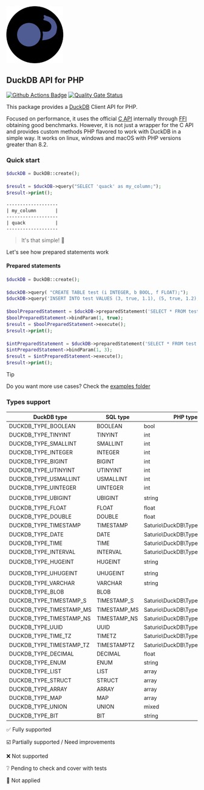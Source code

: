 <img alt="DuckDB logo" src="docs/DuckDB-PHP-logo-noborders.svg" height="150">

## DuckDB API for PHP

[![Github Actions Badge](https://github.com/satur-io/duckdb-php/actions/workflows/php_test.yml/badge.svg?branch=main)](https://github.com/satur-io/duckdb-php/actions)
[![Quality Gate Status](https://sonarcloud.io/api/project_badges/measure?project=satur-io_duckdb-php&metric=alert_status&token=4a4bd82eff843d2b4a93bf4552b6db78e598ecfa)](https://sonarcloud.io/summary/new_code?id=satur-io_duckdb-php)

This package provides a [DuckDB](https://github.com/duckdb/duckdb) Client API for PHP.

Focused on performance, it uses the official [C API](https://duckdb.org/docs/api/c/overview.html) internally through [FFI](https://www.php.net/manual/en/book.ffi.php) obtaining good benchmarks.
However, it is not just a wrapper for the C API and provides custom methods PHP flavored to work with DuckDB in a simple way.
It works on linux, windows and macOS with PHP versions greater than 8.2.

### Quick start

```php
$duckDB = DuckDB::create();

$result = $duckDB->query("SELECT 'quack' as my_column;");
$result->print();
```

```
-------------------
| my_column       |
-------------------
| quack           |
-------------------
```

> It's that simple! :duck:

Let's see how prepared statements work

#### Prepared statements
```php
$duckDB = DuckDB::create();

$duckDB->query( "CREATE TABLE test (i INTEGER, b BOOL, f FLOAT);");
$duckDB->query('INSERT INTO test VALUES (3, true, 1.1), (5, true, 1.2), (3, false, 1.1), (3, null, 1.2);');

$boolPreparedStatement = $duckDB->preparedStatement('SELECT * FROM test WHERE b = $1');
$boolPreparedStatement->bindParam(1, true);
$result = $boolPreparedStatement->execute();
$result->print();

$intPreparedStatement = $duckDB->preparedStatement('SELECT * FROM test WHERE i = ?');
$intPreparedStatement->bindParam(1, 3);
$result = $intPreparedStatement->execute();
$result->print();
```

> [!TIP]
> Do you want more use cases? Check the [examples folder](examples)


### Types support
| DuckDB type                | SQL type     | PHP type                      |          Read           |          Bind           |
|----------------------------|--------------|-------------------------------|:-----------------------:|:-----------------------:|
| DUCKDB_TYPE_BOOLEAN        | BOOLEAN      | bool                          |   :white_check_mark:    |   :white_check_mark:    |
| DUCKDB_TYPE_TINYINT        | TINYINT      | int                           |   :white_check_mark:    |   :white_check_mark:    |
| DUCKDB_TYPE_SMALLINT       | SMALLINT     | int                           |   :white_check_mark:    |   :white_check_mark:    |
| DUCKDB_TYPE_INTEGER        | INTEGER      | int                           |   :white_check_mark:    |   :white_check_mark:    |
| DUCKDB_TYPE_BIGINT         | BIGINT       | int                           |   :white_check_mark:    |   :white_check_mark:    |
| DUCKDB_TYPE_UTINYINT       | UTINYINT     | int                           |   :white_check_mark:    |   :white_check_mark:    |
| DUCKDB_TYPE_USMALLINT      | USMALLINT    | int                           |   :white_check_mark:    |   :white_check_mark:    |
| DUCKDB_TYPE_UINTEGER       | UINTEGER     | int                           |   :white_check_mark:    |   :white_check_mark:    |
| DUCKDB_TYPE_UBIGINT        | UBIGINT      | string                        | :ballot_box_with_check: | :ballot_box_with_check: |
| DUCKDB_TYPE_FLOAT          | FLOAT        | float                         |   :white_check_mark:    |   :white_check_mark:    |
| DUCKDB_TYPE_DOUBLE         | DOUBLE       | float                         |   :white_check_mark:    |   :white_check_mark:    |
| DUCKDB_TYPE_TIMESTAMP      | TIMESTAMP    | Saturio\DuckDB\Type\Timestamp |   :white_check_mark:    |     :grey_question:     |
| DUCKDB_TYPE_DATE           | DATE         | Saturio\DuckDB\Type\Date      |   :white_check_mark:    |     :grey_question:     |
| DUCKDB_TYPE_TIME           | TIME         | Saturio\DuckDB\Type\Time      |   :white_check_mark:    |     :grey_question:     |
| DUCKDB_TYPE_INTERVAL	      | INTERVAL     | Saturio\DuckDB\Type\Interval  |   :white_check_mark:    |     :grey_question:     |
| DUCKDB_TYPE_HUGEINT        | HUGEINT      | string                        | :ballot_box_with_check: |     :grey_question:     |
| DUCKDB_TYPE_UHUGEINT       | UHUGEINT     | string                        | :ballot_box_with_check: |     :grey_question:     |
| DUCKDB_TYPE_VARCHAR        | VARCHAR      | string                        |   :white_check_mark:    |     :grey_question:     |
| DUCKDB_TYPE_BLOB           | BLOB         |                               |           :x:           |     :grey_question:     |
| DUCKDB_TYPE_TIMESTAMP_S    | TIMESTAMP_S  | Saturio\DuckDB\Type\Timestamp |   :white_check_mark:    |     :grey_question:     |
| DUCKDB_TYPE_TIMESTAMP_MS   | TIMESTAMP_MS | Saturio\DuckDB\Type\Timestamp |   :white_check_mark:    |     :grey_question:     |
| DUCKDB_TYPE_TIMESTAMP_NS   | TIMESTAMP_NS | Saturio\DuckDB\Type\Timestamp |   :white_check_mark:    |     :grey_question:     |
| DUCKDB_TYPE_UUID           | UUID         | Saturio\DuckDB\Type\UUID      |   :white_check_mark:    |     :grey_question:     |
| DUCKDB_TYPE_TIME_TZ        | TIMETZ       | Saturio\DuckDB\Type\Time      |   :white_check_mark:    |     :grey_question:     |
| DUCKDB_TYPE_TIMESTAMP_TZ   | TIMESTAMPTZ  | Saturio\DuckDB\Type\Timestamp |   :white_check_mark:    |     :grey_question:     |
| DUCKDB_TYPE_DECIMAL        | DECIMAL      | float                         |   :white_check_mark:    |     :grey_question:     |
| DUCKDB_TYPE_ENUM           | ENUM         | string                        |   :white_check_mark:    |  :small_blue_diamond:   |
| DUCKDB_TYPE_LIST           | LIST         | array                         |   :white_check_mark:    |  :small_blue_diamond:   |
| DUCKDB_TYPE_STRUCT         | STRUCT       | array                         |   :white_check_mark:    |  :small_blue_diamond:   |
| DUCKDB_TYPE_ARRAY          | ARRAY        | array                         |   :white_check_mark:    |  :small_blue_diamond:   |
| DUCKDB_TYPE_MAP            | MAP          | array                         |   :white_check_mark:    |  :small_blue_diamond:   |
| DUCKDB_TYPE_UNION          | UNION        | mixed                         |   :white_check_mark:    |  :small_blue_diamond:   |
| DUCKDB_TYPE_BIT            | BIT          | string                        |           :x:           |  :small_blue_diamond:   |

:white_check_mark: Fully supported

:ballot_box_with_check: Partially supported / Need improvements

:x: Not supported

:grey_question: Pending to check and cover with tests

:small_blue_diamond: Not applied
